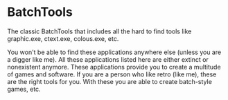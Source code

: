 # BatchTools
The classic BatchTools that includes all the hard to find tools like graphic.exe, ctext.exe, colous.exe, etc.

You won't be able to find these applications anywhere else (unless you are a digger like me).
All these applications listed here are either extinct or nonexistent anymore.
These applications provide you to create a multitude of games and software.
If you are a person who like retro (like me), these are the right tools for you. With these you are able to create batch-style games, etc.
